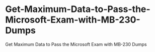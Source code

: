 # Get-Maximum-Data-to-Pass-the-Microsoft-Exam-with-MB-230-Dumps
Get Maximum Data to Pass the Microsoft Exam with MB-230 Dumps
